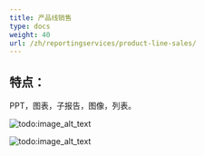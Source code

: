 ```yaml
---
title: 产品线销售
type: docs
weight: 40
url: /zh/reportingservices/product-line-sales/
---
```


## **特点：**
PPT，图表，子报告，图像，列表。

![todo:image_alt_text](product-line-sales_1.png)



![todo:image_alt_text](product-line-sales_2.png)